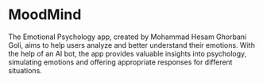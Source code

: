 # MoodMind
The Emotional Psychology app, created by Mohammad Hesam Ghorbani Goli, aims to help users analyze and better understand their emotions. With the help of an AI bot, the app provides valuable insights into psychology, simulating emotions and offering appropriate responses for different situations.
